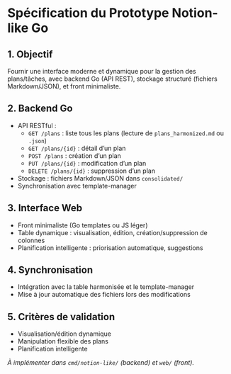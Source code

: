 # Spécification du Prototype Notion-like Go

## 1. Objectif

Fournir une interface moderne et dynamique pour la gestion des plans/tâches, avec backend Go (API REST), stockage structuré (fichiers Markdown/JSON), et front minimaliste.

## 2. Backend Go

- API RESTful :
  - `GET /plans` : liste tous les plans (lecture de `plans_harmonized.md` ou `.json`)
  - `GET /plans/{id}` : détail d’un plan
  - `POST /plans` : création d’un plan
  - `PUT /plans/{id}` : modification d’un plan
  - `DELETE /plans/{id}` : suppression d’un plan
- Stockage : fichiers Markdown/JSON dans `consolidated/`
- Synchronisation avec template-manager

## 3. Interface Web

- Front minimaliste (Go templates ou JS léger)
- Table dynamique : visualisation, édition, création/suppression de colonnes
- Planification intelligente : priorisation automatique, suggestions

## 4. Synchronisation

- Intégration avec la table harmonisée et le template-manager
- Mise à jour automatique des fichiers lors des modifications

## 5. Critères de validation

- Visualisation/édition dynamique
- Manipulation flexible des plans
- Planification intelligente

*À implémenter dans `cmd/notion-like/` (backend) et `web/` (front).*